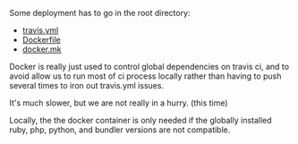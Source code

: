 Some deployment has to go in the root directory:
* [travis.yml](../travis.yml)
* [Dockerfile](../Dockerfile)
* [docker.mk](../docker.mk)

Docker is really just used to control global dependencies on travis ci, and to
avoid allow us to run most of ci process locally rather than having to push
several times to iron out travis.yml issues.

It's much slower, but we are not really in a hurry. (this time)

Locally, the the docker container is only needed if the globally installed ruby,
php, python, and bundler versions are not compatible.

